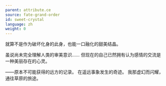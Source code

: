 ```yaml
---
parent: attribute.ce
source: fate-grand-order
id: sweet-crystal
language: zh
weight: 0
---
```


就算不是作为破坏化身的此身，也能一口融化的甜美结晶。

虽说尚未完全理解人类的审美意识……
但现在的自己已然拥有认为感情的交流是一种美丽存在的心灵。

——原本不可能获得的远方的记录。
在遥远事象发生的奇迹。
我那虚幻而闪耀，通往草原的旅途。
